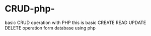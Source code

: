 # CRUD-php-
basic CRUD operation with PHP
this is basic CREATE READ UPDATE DELETE operation form database using php
